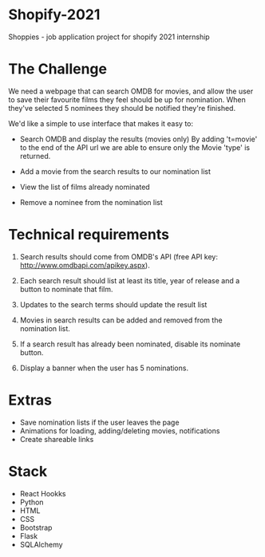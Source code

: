 # Shopify-2021
Shoppies - job application project for shopify 2021 internship

# The Challenge

We need a webpage that can search OMDB for movies, and allow the user to save their favourite films they feel should be up for nomination. 
When they've selected 5 nominees they should be notified they're finished.

We'd like a simple to use interface that makes it easy to:
- Search OMDB and display the results (movies only)
By adding 't=movie' to the end of the API url we are able to ensure only the Movie 'type' is returned. 

- Add a movie from the search results to our nomination list

- View the list of films already nominated

- Remove a nominee from the nomination list

# Technical requirements
1. Search results should come from OMDB's API (free API key: http://www.omdbapi.com/apikey.aspx).

2. Each search result should list at least its title, year of release and a button to nominate that film.

3. Updates to the search terms should update the result list

4. Movies in search results can be added and removed from the nomination list.

5. If a search result has already been nominated, disable its nominate button.

6. Display a banner when the user has 5 nominations.

# Extras

 - Save nomination lists if the user leaves the page
 - Animations for loading, adding/deleting movies, notifications
 - Create shareable links


# Stack

- React Hookks
- Python
- HTML
- CSS
- Bootstrap
- Flask
- SQLAlchemy
